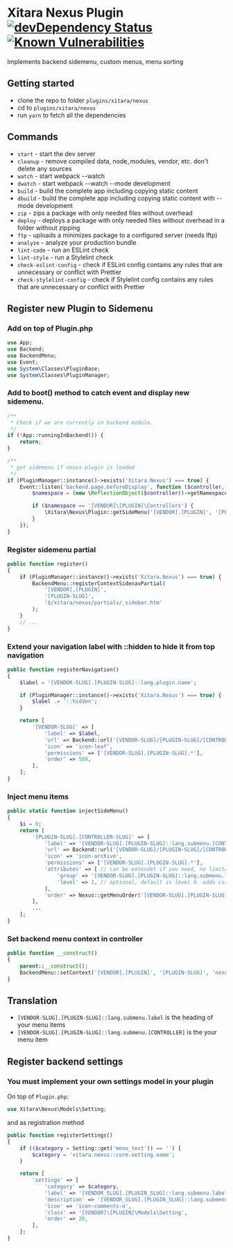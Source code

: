 # Xitara Nexus Plugin [![devDependency Status](https://david-dm.org/xitara/oc-plugin-nexus/dev-status.svg)](https://david-dm.org/xitara/oc-plugin-nexus/?type=dev) [![Known Vulnerabilities](https://snyk.io/test/github/xitara/oc-plugin-nexus/badge.svg)](https://snyk.io//test/github/xitara/oc-plugin-nexus)

Implements backend sidemenu, custom menus, menu sorting

## Getting started

- clone the repo to folder `plugins/xitara/nexus`
- cd to `plugins/xitara/nexus`
- run `yarn` to fetch all the dependencies

## Commands

- `start` - start the dev server
- `cleanup` - remove compiled data, node_modules, vendor, etc. don't delete any sources
- `watch` - start webpack --watch
- `dwatch` - start webpack --watch --mode development
- `build` - build the complete app including copying static content
- `dbuild` - build the complete app including copying static content with --mode development
- `zip` - zips a package with only needed files without overhead
- `deploy` - deploys a package with only needed files without overhead in a folder without zipping
- `ftp` - uploads a minimizes package to a configured server (needs lftp)
- `analyze` - analyze your production bundle
- `lint-code` - run an ESLint check
- `lint-style` - run a Stylelint check
- `check-eslint-config` - check if ESLint config contains any rules that are unnecessary or conflict with Prettier
- `check-stylelint-config` - check if Stylelint config contains any rules that are unnecessary or conflict with Prettier

## Register new Plugin to Sidemenu

### Add on top of Plugin.php
```php
use App;
use Backend;
use BackendMenu;
use Event;
use System\Classes\PluginBase;
use System\Classes\PluginManager;
```

### Add to boot() method to catch event and display new sidemenu.
```php
/**
 * Check if we are currently in backend module.
 */
if (!App::runningInBackend()) {
    return;
}

/**
 * get sidemenu if nexus-plugin is loaded
 */
if (PluginManager::instance()->exists('Xitara.Nexus') === true) {
    Event::listen('backend.page.beforeDisplay', function ($controller, $action, $params) {
        $namespace = (new \ReflectionObject($controller))->getNamespaceName();

        if ($namespace == '[VENDOR]\[PLUGIN]\Controllers') {
            \Xitara\Nexus\Plugin::getSideMenu('[VENDOR].[PLUGIN]', '[PLUGIN-SLUG]');
        }
    });
}
```

### Register sidemenu partial
```php
public function register()
{
    if (PluginManager::instance()->exists('Xitara.Nexus') === true) {
        BackendMenu::registerContextSidenavPartial(
            '[VENDOR].[PLUGIN]',
            '[PLUGIN-SLUG]',
            '$/xitara/nexus/partials/_sidebar.htm'
        );
    }
    // ...
}
```

### Extend your navigation label with ::hidden to hide it from top navigation
```php
public function registerNavigation()
{
    $label = '[VENDOR-SLUG].[PLUGIN-SLUG]::lang.plugin.name';

    if (PluginManager::instance()->exists('Xitara.Nexus') === true) {
        $label .= '::hidden';
    }

    return [
        '[VENDOR-SLUG]' => [
            'label' => $label,
            'url' => Backend::url('[VENDOR-SLUG]/[PLUGIN-SLUG]/[CONTROLLER-SLUG]'),
            'icon' => 'icon-leaf',
            'permissions' => ['[VENDOR-SLUG].[PLUGIN-SLUG].*'],
            'order' => 500,
        ],
    ];
}
```

### Inject menu items
```php
public static function injectSideMenu()
{
    $i = 0;
    return [
        '[PLUGIN-SLUG].[CONTROLLER-SLUG]' => [
            'label' => '[VENDOR-SLUG].[PLUGIN-SLUG]::lang.submenu.[CONTROLLER-SLUG]',
            'url' => Backend::url('[VENDOR-SLUG]/[PLUGIN-SLUG]/[CONTROLLER-SLUG]'),
            'icon' => 'icon-archive',
            'permissions' => ['[VENDOR-SLUG].[PLUGIN-SLUG].*'],
            'attributes' => [ // can be extendet if you need, no limitations
                'group' => '[VENDOR-SLUG].[PLUGIN-SLUG]::lang.submenu.label',
                'level' => 1, // optional, default is level 0. adds css-class level-X to li
            ],
            'order' => Nexus::getMenuOrder('[VENDOR-SLUG].[PLUGIN-SLUG]') + $i++,
        ],
        ...
    ];
}
```

### Set backend menu context in controller
```php
public function __construct()
{
    parent::__construct();
    BackendMenu::setContext('[VENDOR].[PLUGIN]', '[PLUGIN-SLUG]', 'nexus.[CONTROLLER-SLUG]');
}
```

## Translation

- `[VENDOR-SLUG].[PLUGIN-SLUG]::lang.submenu.label` is the heading of your menu items
- `[VENDOR-SLUG].[PLUGIN-SLUG]::lang.submenu.[CONTROLLER]` is the your menu item

## Register backend settings
### You must implement your own settings model in your plugin
On top of `Plugin.php`:
```php
use Xitara\Nexus\Models\Setting;
```

and as registration method
```php
public function registerSettings()
{
    if (($category = Setting::get('menu_text')) == '') {
        $category = 'xitara.nexus::core.setting.name';
    }

    return [
        'settings' => [
            'category' => $category,
            'label' => '[VENDOR_SLUG].[PLUGIN_SLUG]::lang.submenu.label',
            'description' => '[VENDOR_SLUG].[PLUGIN_SLUG]::lang.submenu.description',
            'icon' => 'icon-comments-o',
            'class' => '[VENDOR]\[PLUGIN]\Models\Setting',
            'order' => 20,
        ],
    ];
}
```
